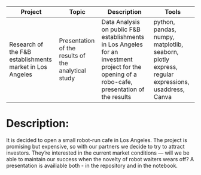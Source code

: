 | Project   | Topic   |Description                                                    | Tools |
|----------|--------|------------------------------------------------------------|-------------|
|Research of the F&B establishments market in Los Angeles|Presentation of the results of the analytical study|Data Analysis on public F&B establishments in Los Angeles for an investment project for the opening of a robo-cafe, presentation of the results|python, pandas, numpy, matplotlib, seaborn, plotly express, regular expressions, usaddress, Canva|
# Description:
It is decided to open a small robot-run cafe in Los Angeles. The project is promising but expensive, so with our partners we decide to try to attract investors. They’re interested in the current market conditions — will we be able to maintain our success when the novelty of robot waiters wears off?
A presentation is availiable both - in the repository and in the notebook.
